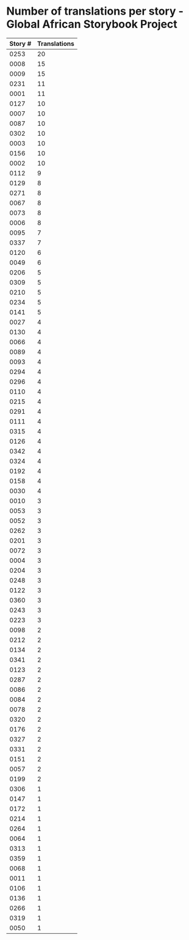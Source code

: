 # Number of translations per story - Global African Storybook Project

Story # | Translations
------- | ------------
0253 | 20
0008 | 15
0009 | 15
0231 | 11
0001 | 11
0127 | 10
0007 | 10
0087 | 10
0302 | 10
0003 | 10
0156 | 10
0002 | 10
0112 | 9
0129 | 8
0271 | 8
0067 | 8
0073 | 8
0006 | 8
0095 | 7
0337 | 7
0120 | 6
0049 | 6
0206 | 5
0309 | 5
0210 | 5
0234 | 5
0141 | 5
0027 | 4
0130 | 4
0066 | 4
0089 | 4
0093 | 4
0294 | 4
0296 | 4
0110 | 4
0215 | 4
0291 | 4
0111 | 4
0315 | 4
0126 | 4
0342 | 4
0324 | 4
0192 | 4
0158 | 4
0030 | 4
0010 | 3
0053 | 3
0052 | 3
0262 | 3
0201 | 3
0072 | 3
0004 | 3
0204 | 3
0248 | 3
0122 | 3
0360 | 3
0243 | 3
0223 | 3
0098 | 2
0212 | 2
0134 | 2
0341 | 2
0123 | 2
0287 | 2
0086 | 2
0084 | 2
0078 | 2
0320 | 2
0176 | 2
0327 | 2
0331 | 2
0151 | 2
0057 | 2
0199 | 2
0306 | 1
0147 | 1
0172 | 1
0214 | 1
0264 | 1
0064 | 1
0313 | 1
0359 | 1
0068 | 1
0011 | 1
0106 | 1
0136 | 1
0266 | 1
0319 | 1
0050 | 1
